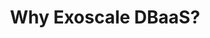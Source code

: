 ---
title: "Why Exoscale DBaaS?"
description: ""
banner: "98e16360-a366-4b78-8e0a-031da07fdacb/images/exoscale-icon.svg"
weight: 3
---